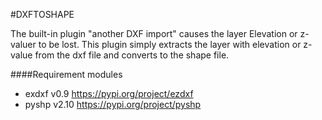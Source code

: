 #DXFTOSHAPE

The built-in plugin "another DXF import" causes the layer Elevation or z-valuer to be lost.
This plugin simply extracts the layer with elevation or z-value from the dxf file and converts to the shape file.

####Requirement modules
- exdxf v0.9    https://pypi.org/project/ezdxf
- pyshp v2.10   https://pypi.org/project/pyshp

